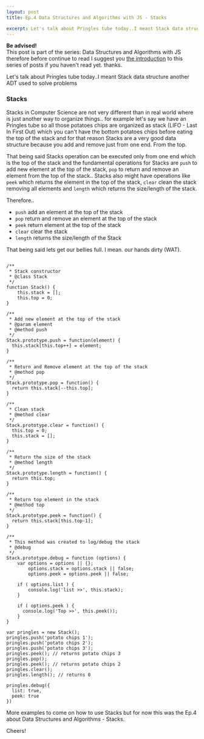 ```yaml
---
layout: post
title: Ep.4 Data Structures and Algorithms with JS - Stacks

excerpt: Let's talk about Pringles tube today..I meant Stack data structure another ADT used to solve problems
---
```


<div class="intro-series">
    <strong>Be advised!</strong> <br> 
    This post is part of the series: Data Structures and Algorithms with JS therefore before continue to read I suggest you <a href="/blog/javascript-data-structure-algorithms-series-ep1/" title="Data Structures and Algorithms Ep.1">the introduction</a> to this series of posts if you haven't read yet. thanks.
</div>

Let's talk about Pringles tube today..I meant Stack data structure another ADT used to solve problems

### Stacks

Stacks in Computer Science are not very different than in real world where is just another way to organize things.. for example let's say we have an Pringles tube so all those potatoes chips are organized as stack (LIFO - Last In First Out) which you can't have the bottom potatoes chips before eating the top of the stack and for that reason Stacks are a very good data structure because you add and remove just from one end. From the top.

That being said Stacks operation can be executed only from one end which is the top of the stack and the fundamental operations for Stacks are `push` to add new element at the top of the stack, `pop` to return and remove an element from the top of the stack.. Stacks also might have operations like `peek` which returns the element in the top of the stack, `clear` clean the stack removing all elements and `length` which returns the size/length of the stack.

Therefore..

- `push` add an element at the top of the stack
- `pop` return and remove an element at the top of the stack
- `peek` return element at the top of the stack
- `clear` clear the stack
- `length` returns the size/length of the Stack


That being said lets get our bellies full. I mean. our hands dirty (WAT).

<pre><code data-language="javascript">
/**
 * Stack constructor
 * @class Stack
 */
function Stack() {
    this.stack = [];
    this.top = 0;
}

/**
 * Add new element at the top of the stack
 * @param element
 * @method push
 */
Stack.prototype.push = function(element) {
  this.stack[this.top++] = element;
}

/**
 * Return and Remove element at the top of the stack
 * @method pop
 */
Stack.prototype.pop = function() {
  return this.stack[--this.top];
}

/**
 * Clean stack
 * @method clear
 */
Stack.prototype.clear = function() {
  this.top = 0;
  this.stack = [];
}

/**
 * Return the size of the stack
 * @method length
 */
Stack.prototype.length = function() {
  return this.top;
}

/**
 * Return top element in the stack
 * @method top
 */
Stack.prototype.peek = function() {
  return this.stack[this.top-1];
}

/**
 * This method was created to log/debug the stack
 * @debug
 */
Stack.prototype.debug = function (options) {
    var options = options || {};
        options.stack = options.stack || false;
        options.peek = options.peek || false;

    if ( options.list ) {
        console.log('list >>', this.stack);
    }
  
    if ( options.peek ) {
      console.log('Top >>', this.peek());
    }
}

var pringles = new Stack();
pringles.push('potato chips 1');
pringles.push('potato chips 2');
pringles.push('potato chips 3');
pringles.peek(); // returns potato chips 3
pringles.pop();
pringles.peek(); // returns potato chips 2
pringles.clear();
pringles.length(); // returns 0

pringles.debug({
  list: true,
  peek: true
})
</code></pre>

More examples to come on how to use Stacks but for now this was the Ep.4 about Data Structures and Algorithms - Stacks.

Cheers!
